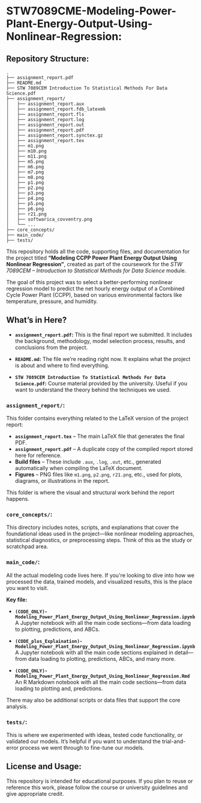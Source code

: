 # **STW7089CME-Modeling-Power-Plant-Energy-Output-Using-Nonlinear-Regression:**

## **Repository Structure:**
```
.
├── assignment_report.pdf
├── README.md
├── STW 7089CEM Introduction To Statistical Methods For Data Science.pdf
├── assignment_report/
│   ├── assignment_report.aux
│   ├── assignment_report.fdb_latexmk
│   ├── assignment_report.fls
│   ├── assignment_report.log
│   ├── assignment_report.out
│   ├── assignment_report.pdf
│   ├── assignment_report.synctex.gz
│   ├── assignment_report.tex
│   ├── m1.png
│   ├── m10.png
│   ├── m11.png
│   ├── m5.png
│   ├── m6.png
│   ├── m7.png
│   ├── m8.png
│   ├── p1.png
│   ├── p2.png
│   ├── p3.png
│   ├── p4.png
│   ├── p5.png
│   ├── p6.png
│   ├── r21.png
│   ├── softwarica_covventry.png
│   └── ...
├── core_concepts/
├── main_code/
├── tests/
```
This repository holds all the code, supporting files, and documentation for the project titled **“Modeling CCPP Power Plant Energy Output Using Nonlinear Regression”**, created as part of the coursework for the *STW 7089CEM – Introduction to Statistical Methods for Data Science* module.

The goal of this project was to select a better-performing nonlinear regression model to predict the net hourly energy output of a Combined Cycle Power Plant (CCPP), based on various environmental factors like temperature, pressure, and humidity.

## **What’s in Here?**

* **`assignment_report.pdf`:**
  This is the final report we submitted. It includes the background, methodology, model selection process, results, and conclusions from the project.

* **`README.md`:**
  The file we’re reading right now. It explains what the project is about and where to find everything.

* **`STW 7089CEM Introduction To Statistical Methods For Data Science.pdf`:**
  Course material provided by the university. Useful if you want to understand the theory behind the techniques we used.

### **`assignment_report/`:**

This folder contains everything related to the LaTeX version of the project report:

* **`assignment_report.tex`** – The main LaTeX file that generates the final PDF.
* **`assignment_report.pdf`** – A duplicate copy of the compiled report stored here for reference.
* **Build files** – These include `.aux`, `.log`, `.out`, etc., generated automatically when compiling the LaTeX document.
* **Figures** – PNG files like `m1.png`, `p2.png`, `r21.png`, etc., used for plots, diagrams, or illustrations in the report.

This folder is where the visual and structural work behind the report happens.

### **`core_concepts/`:**

This directory includes notes, scripts, and explanations that cover the foundational ideas used in the project—like nonlinear modeling approaches, statistical diagnostics, or preprocessing steps. Think of this as the study or scratchpad area.

### **`main_code/`:**

All the actual modeling code lives here. If you're looking to dive into how we processed the data, trained models, and visualized results, this is the place you want to visit.

**Key file:**

* **`(CODE_ONLY)-Modeling_Power_Plant_Energy_Output_Using_Nonlinear_Regression.ipynb`**
  A Jupyter notebook with all the main code sections—from data loading to plotting, predictions, and ABCs.

* **`(CODE_plus_Explaination)-Modeling_Power_Plant_Energy_Output_Using_Nonlinear_Regression.ipynb`**
  A Jupyter notebook with all the main code sections explained in detail—from data loading to plotting, predictions, ABCs, and many more.

* **`(CODE_ONLY)-Modeling_Power_Plant_Energy_Output_Using_Nonlinear_Regression.Rmd`**
  An R Markdown notebook with all the main code sections—from data loading to plotting and, predictions.

There may also be additional scripts or data files that support the core analysis.

### **`tests/`:**

This is where we experimented with ideas, tested code functionality, or validated our models. It’s helpful if you want to understand the trial-and-error process we went through to fine-tune our models.

## **License and Usage:**

This repository is intended for educational purposes. If you plan to reuse or reference this work, please follow the course or university guidelines and give appropriate credit.
